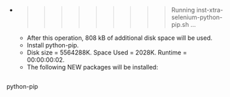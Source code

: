 * >>>>>>>>> Running inst-xtra-selenium-python-pip.sh ...
  * After this operation, 808 kB of additional disk space will be used.
  * Install python-pip.
  * Disk size = 5564288K. Space Used = 2028K. Runtime = 00:00:00:02.
  * The following NEW packages will be installed:
  ```bash
python-pip
  ```
